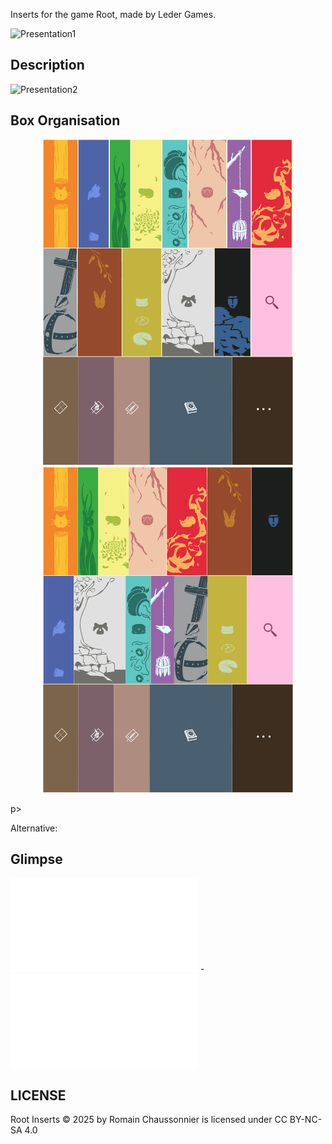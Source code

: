 Inserts for the game Root, made by Leder Games.

![Presentation1](V2/Presentation/presentation1.png)

## Description

![Presentation2](V2/Presentation/presentation2_no_background-unfinished.png)

 ## Box Organisation
<p align="center">
<img src="V2/Presentation/box_disposition_with_glass_and_dots.png" alt="Box disposition 1" width="400" />
<img src="V2/Presentation/box_disposition_resorted_with_glass_and_dots.png" alt="Box disposition 2" width="400" />
</p>p>

Alternative:

 ## Glimpse
 
![Example of container](V2/Stl/Containers/container-Marquise_de_Cat.stl) - ![Example of drawer](V2/Stl/Drawers/drawer-Marquise_de_Cat.stl)


## LICENSE
 
Root Inserts © 2025 by Romain Chaussonnier is licensed under CC BY-NC-SA 4.0 

